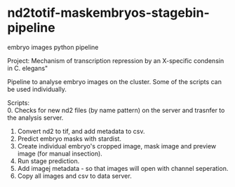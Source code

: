 # nd2totif-maskembryos-stagebin-pipeline
embryo images python pipeline   

Project: Mechanism of transcription repression by an X-specific condensin in C. elegans"  

Pipeline to analyse embryo images on the cluster. Some of the scripts can be used individually.  

Scripts:  
0. Checks for new nd2 files (by name pattern) on the server and trasnfer to the analysis server.  
1. Convert nd2 to tif, and add metadata to csv.  
2. Predict embryo masks with stardist.  
3. Create individual embryo's cropped image, mask image and preview image (for manual insection).  
4. Run stage prediction.  
5. Add imagej metadata - so that images will open with channel seperation.  
6. Copy all images and csv to data server.
